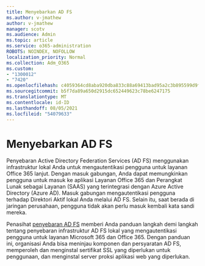 ```yaml
---
title: Menyebarkan AD FS
ms.author: v-jmathew
author: v-jmathew
manager: scotv
ms.audience: Admin
ms.topic: article
ms.service: o365-administration
ROBOTS: NOINDEX, NOFOLLOW
localization_priority: Normal
ms.collection: Adm_O365
ms.custom:
- "1300012"
- "7420"
ms.openlocfilehash: c4059364cd8aba920dba833c88a69413bad95a2c3b895599d9f6895b50ff73d5
ms.sourcegitcommit: b5f7da89a650d2915dc652449623c78be6247175
ms.translationtype: MT
ms.contentlocale: id-ID
ms.lasthandoff: 08/05/2021
ms.locfileid: "54079633"
---
```

# <a name="deploy-ad-fs"></a>Menyebarkan AD FS

Penyebaran Active Directory Federation Services (AD FS) menggunakan infrastruktur lokal Anda untuk mengautentikasi pengguna untuk layanan Office 365 lanjut. Dengan masuk gabungan, Anda dapat memungkinkan pengguna untuk masuk ke aplikasi Layanan Office 365 dan Perangkat Lunak sebagai Layanan (SAAS) yang terintegrasi dengan Azure Active Directory (Azure AD). Masuk gabungan mengautentikasi pengguna terhadap Direktori Aktif lokal Anda melalui AD FS. Selain itu, saat berada di jaringan perusahaan, pengguna tidak akan perlu masuk kembali kata sandi mereka.

Penasihat [penyebaran AD FS](https://go.microsoft.com/fwlink/?linkid=2071178) memberi Anda panduan langkah demi langkah tentang penyebaran infrastruktur AD FS lokal yang mengautentikasi pengguna untuk layanan Microsoft 365 dan Office 365. Dengan panduan ini, organisasi Anda bisa meninjau komponen dan persyaratan AD FS, memperoleh dan menginstal sertifikat SSL yang diperlukan untuk penggunaan, dan menginstal server proksi aplikasi web yang diperlukan.
